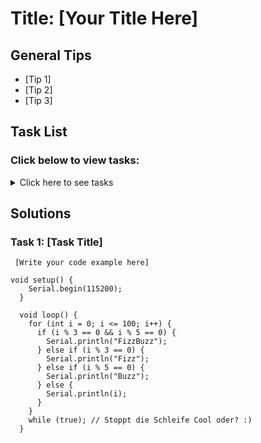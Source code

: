 # Title: [Your Title Here]

## General Tips
- [Tip 1]
- [Tip 2]
- [Tip 3]

## Task List
### Click below to view tasks:
<details>
  <summary>Click here to see tasks</summary>
  - [Task 1: Enter Task Description]
  
</details>

## Solutions

### Task 1: [Task Title]
```Arduino
 [Write your code example here]

void setup() {
    Serial.begin(115200);
  }
  
  void loop() {
    for (int i = 0; i <= 100; i++) {
      if (i % 3 == 0 && i % 5 == 0) {
        Serial.println("FizzBuzz");
      } else if (i % 3 == 0) {
        Serial.println("Fizz");
      } else if (i % 5 == 0) {
        Serial.println("Buzz");
      } else {
        Serial.println(i);
      }
    }
    while (true); // Stoppt die Schleife Cool oder? :)
  }
